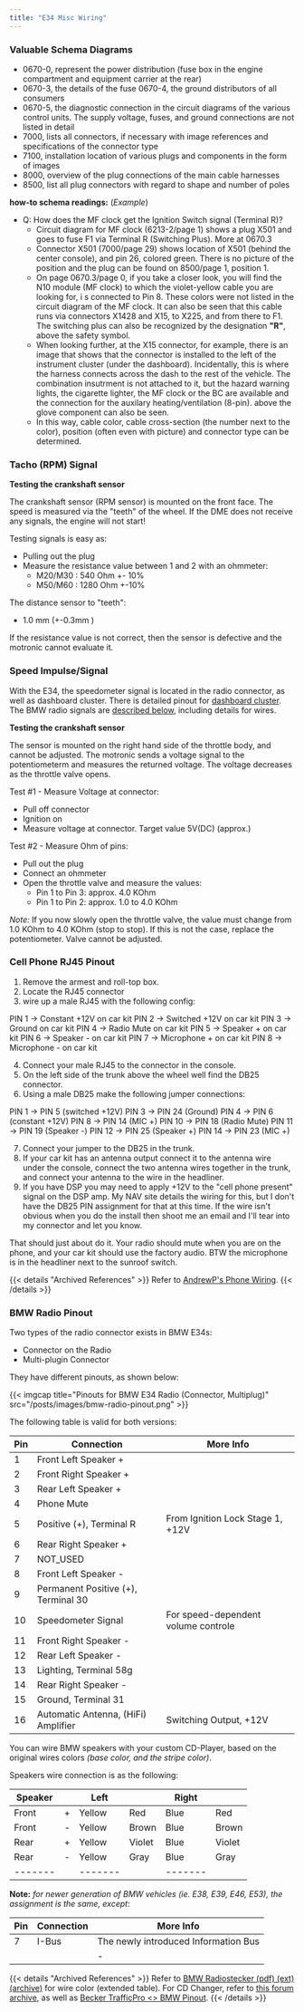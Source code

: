 ```yaml
---
title: "E34 Misc Wiring"
---
```


### Valuable Schema Diagrams

- 0670-0, represent the power distribution (fuse box in the engine compartment and equipment carrier at the rear)
- 0670-3, the details of the fuse 0670-4, the ground distributors of all consumers
- 0670-5, the diagnostic connection in the circuit diagrams of the various control units. The supply voltage, fuses, and ground connections are not listed in detail 
- 7000, lists all connectors, if necessary with image references and specifications of the connector type
- 7100, installation location of various plugs and components in the form of images
- 8000, overview of the plug connections of the main cable harnesses
- 8500, list all plug connectors with regard to shape and number of poles

**how-to schema readings:** (*Example*)

- Q: How does the MF clock get the Ignition Switch signal (Terminal R)?
  - Circuit diagram for MF clock (6213-2/page 1) shows a plug X501 and goes to fuse F1 via Terminal R (Switching Plus). More at 0670.3
  - Connector X501 (7000/page 29) shows location of X501 (behind the center console), and pin 26, colored green. There is no picture of the position and the plug can be found on 8500/page 1, position 1.
  - On page 0670.3/page 0, if you take a closer look, you will find the N10 module (MF clock) to which the violet-yellow cable you are looking for, i s connected to Pin 8. These colors were not listed in the circuit diagram of the MF clock. It can also be seen that this cable runs via connectors X1428 and X15, to X225, and from there to F1. The switching plus can also be recognized by the designation **"R"**, above the safety symbol.
  - When looking further, at the X15 connector, for example, there is an image that shows that the connector is installed to the left of the instrument cluster (under the dashboard). Incidentally, this is where the harness connects across the dash to the rest of the vehicle. The combination insutrment is not attached to it, but the hazard warning lights, the cigarette lighter, the MF clock or the BC are available and the connection for the auxilary heating/ventilation (8-pin). above the glove component can also be seen.
  - In this way, cable color, cable cross-section (the number next to the color), position (often even with picture) and connector type can be determined.  

### Tacho (RPM) Signal

**Testing the crankshaft sensor**

The crankshaft sensor (RPM sensor) is mounted on the front face. The speed is measured via the "teeth" of the wheel. If the DME does not receive any signals, the engine will not start!

Testing signals is easy as:
- Pulling out the plug
- Measure the resistance value between 1 and 2 with an ohmmeter:
  - M20/M30 : 540 Ohm +- 10%
  - M50/M60 : 1280 Ohm +-10%

The distance sensor to "teeth":
- 1.0 mm (+-0.3mm )

If the resistance value is not correct, then the sensor is defective and the motronic cannot evaluate it.

### Speed Impulse/Signal

With the E34, the speedometer signal is located in the radio connector, as well as dashboard cluster. There is detailed pinout for [dashboard cluster](/e34-pinout-diagram). The BMW radio signals are [described below](#bmw-radio-pinout), including details for wires.

**Testing the crankshaft sensor**

The sensor is mounted on the right hand side of the throttle body, and cannot be adjusted. The motronic sends a voltage signal to the potentiometerm and measures the returned voltage. The voltage decreases as the throttle valve opens.

Test #1 - Measure Voltage at connector:
- Pull off connector
- Ignition on
- Measure voltage at connector. Target value 5V(DC) (approx.)

Test #2 - Measure Ohm of pins:
- Pull out the plug
- Connect an ohmmeter
- Open the throttle valve and measure the values:
  - Pin 1 to Pin 3: approx. 4.0 KOhm
  - Pin 1 to Pin 2: approx. 1.0 to 4.0 KOhm

*Note:* If you now slowly open the throttle valve, the value must change from 1.0 KOhm to 4.0 KOhm (stop to stop). If this is not the case, replace the potentiometer. Valve cannot be adjusted.

### Cell Phone RJ45 Pinout

1) Remove the armest and roll-top box.
2) Locate the RJ45 connector
3) wire up a male RJ45 with the following config:

PIN 1 -> Constant +12V on car kit
PIN 2 -> Switched +12V on car kit
PIN 3 -> Ground on car kit
PIN 4 -> Radio Mute on car kit
PIN 5 -> Speaker + on car kit
PIN 6 -> Speaker - on car kit
PIN 7 -> Microphone + on car kit
PIN 8 -> Microphone - on car kit

4) Connect your male RJ45 to the connector in the console.
5) On the left side of the trunk above the wheel well find the DB25 connector.
6) Using a male DB25 make the following jumper connections:

PIN 1 -> PIN 5 (switched +12V)
PIN 3 -> PIN 24 (Ground)
PIN 4 -> PIN 6 (constant +12V)
PIN 8 -> PIN 14 (MIC +)
PIN 10 -> PIN 18 (Radio Mute)
PIN 11 -> PIN 19 (Speaker -)
PIN 12 -> PIN 25 (Speaker +)
PIN 14 -> PIN 23 (MIC +)

7) Connect your jumper to the DB25 in the trunk.
8) If your car kit has an antenna output connect it to the antenna wire under the console, connect the two antenna wires together in the trunk, and connect your antenna to the wire in the headliner.
9) If you have DSP you may need to apply +12V to the "cell phone present" signal on the DSP amp. My NAV site details the wiring for this, but I don't have the DB25 PIN assignment for that at this time. If the wire isn't obvious when you do the install then shoot me an email and I'll tear into my connector and let you know.

That should just about do it. Your radio should mute when you are on the phone, and your car kit should use the factory audio. BTW the microphone is in the headliner next to the sunroof switch.

{{< details "Archived References" >}}
Refer to [AndrewP's Phone Wiring](http://www.bmwtips.com/tipsntricks/phonewiring/PhoneWiring.htm).
{{< /details >}}


### BMW Radio Pinout

Two types of the radio connector exists in BMW E34s:
* Connector on the Radio
* Multi-plugin Connector

They have different pinouts, as shown below:

{{< imgcap title="Pinouts for BMW E34 Radio (Connector, Multiplug)" src="/posts/images/bmw-radio-pinout.png" >}}

The following table is valid for both versions:

| Pin | Connection                          | More Info                           |
| --- | ----------------------------------- | ----------------------------------- |
| 1   | Front Left Speaker +                |                                     |
| 2   | Front Right Speaker +               |                                     |
| 3   | Rear Left Speaker +                 |                                     |
| 4   | Phone Mute                          |                                     |
| 5   | Positive (+), Terminal R            | From Ignition Lock Stage 1, +12V    |
| 6   | Rear Right Speaker +                |                                     |
| 7   | NOT_USED                            |                                     |
| 8   | Front Left Speaker -                |                                     |
| 9   | Permanent Positive (+), Terminal 30 |                                     |
| 10  | Speedometer Signal                  | For speed-dependent volume controle |
| 11  | Front Right Speaker -               |                                     |
| 12  | Rear Left Speaker -                 |                                     |
| 13  | Lighting, Terminal 58g              |                                     |
| 14  | Rear Right Speaker -                |                                     |
| 15  | Ground, Terminal 31                 |                                     |
| 16  | Automatic Antenna, (HiFi) Amplifier | Switching Output, +12V              |

You can wire BMW speakers with your custom CD-Player, based on the original wires colors *(base color, and the stripe color)*.

Speakers wire connection is as the following:

| Speaker |     | Left   |        | Right |        |
| ------- | :-: | ------ | ------ | ----- | ------ |
| Front   |  +  | Yellow | Red    | Blue  | Red    |
| Front   |  -  | Yellow | Brown  | Blue  | Brown  |
| Rear    |  +  | Yellow | Violet | Blue  | Violet |
| Rear    |  -  | Yellow | Gray   | Blue  | Gray   |
| ------- || ------- || ------- || ------- || ------- |

**Note:** *for newer generation of BMW vehicles (ie. E38, E39, E46, E53), the assignment is the same, except*:

| Pin | Connection                          | More Info                           |
| --- | ----------------------------------- | ----------------------------------- |
| 7   | I-Bus                               | The newly introduced Information Bus|
|  	  |                                     |                                   - |

{{< details "Archived References" >}}
Refer to [BMW Radiostecker (pdf) (ext) (archive)](https://web.archive.org/web/20170828182529/http://www.treffseiten.de/bmw/info/tipp-pdf/bmw_radiostecker.pdf) for wire color (extended table). For CD Changer, refer to [this forum archive](https://web.archive.org/web/20041214001051/https://www.auto-treff.com/bmw/vb/showthread.php?s=&threadid=63422), as well as [Becker TrafficPro <> BMW Pinout](https://web.archive.org/web/20090715084931/http://www.auto-treff.com/bmw/vb/showthread.php?s=&threadid=52963).
{{< /details >}}